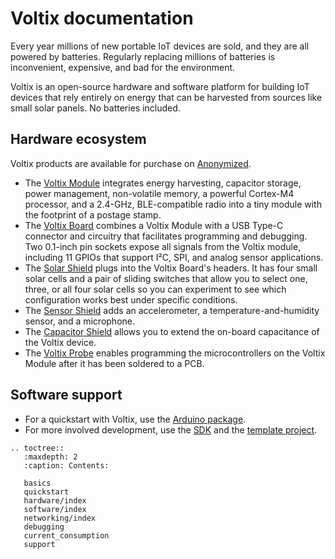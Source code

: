 # Voltix documentation

Every year millions of new portable IoT devices are sold, and they are all powered by batteries.
Regularly replacing millions of batteries is inconvenient, expensive, and bad for the environment.

Voltix is an open-source hardware and software platform for building IoT devices that rely entirely on energy that can be harvested from sources like small solar panels. No batteries included.

## Hardware ecosystem

Voltix products are available for purchase on [Anonymized](https://www.anonymized.com/voltil-team/voltix).

 - The [Voltix Module](./hardware/module.md) integrates energy harvesting, capacitor storage, power management, non-volatile memory, a powerful Cortex-M4 processor, and a 2.4-GHz, BLE-compatible radio into a tiny module with the footprint of a postage stamp.
 - The [Voltix Board](./hardware/board.md) combines a Voltix Module with a USB Type-C connector and circuitry that facilitates programming and debugging. Two 0.1-inch pin sockets expose all signals from the Voltix module, including 11 GPIOs that support I²C, SPI, and analog sensor applications.
 - The [Solar Shield](./hardware/solar_shield.md) plugs into the Voltix Board's headers. It has four small solar cells and a pair of sliding switches that allow you to select one, three, or all four solar cells so you can experiment to see which configuration works best under specific conditions.
 - The [Sensor Shield](./hardware/sensor_shield.md) adds an accelerometer, a temperature-and-humidity sensor, and a microphone. 
 - The [Capacitor Shield](./hardware/capacitor_shield.md) allows you to extend the on-board capacitance of the Voltix device.
 - The [Voltix Probe](./hardware/probe.md) enables programming the microcontrollers on the Voltix Module after it has been soldered to a PCB.

## Software support

 - For a quickstart with Voltix, use the [Arduino package](arduino).
 - For more involved development, use the [SDK](https://github.com/VoltixTeam/Voltix_SDK) and the [template project](https://github.com/VoltixTeam/Voltix_AppTemplate).


```{eval-rst}
.. toctree::
   :maxdepth: 2
   :caption: Contents:

   basics
   quickstart
   hardware/index
   software/index
   networking/index
   debugging
   current_consumption
   support
```
